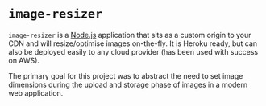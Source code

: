 # `image-resizer`
`image-resizer` is a [Node.js](http://nodejs.org) application that sits as a
custom origin to your CDN and will resize/optimise images on-the-fly. It is
Heroku ready, but can also be deployed easily to any cloud provider (has been
used with success on AWS).

The primary goal for this project was to abstract the need to set image
dimensions during the upload and storage phase of images in a modern web
application.
